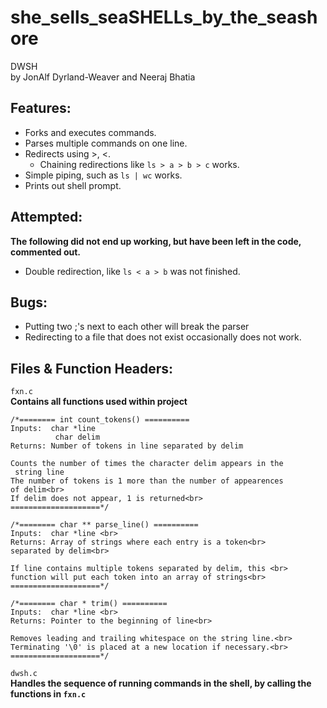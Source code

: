 # she_sells_seaSHELLs_by_the_seashore
DWSH<br>
by JonAlf Dyrland-Weaver and Neeraj Bhatia

## Features:<br>
* Forks and executes commands. 
* Parses multiple commands on one line. 
* Redirects using >, <.
	- Chaining redirections like ```ls > a > b > c``` works. 
* Simple piping, such as ```ls | wc``` works.
* Prints out shell prompt. 

## Attempted:
**The following did not end up working, but have been left in the code, commented out.**<br>
* Double redirection, like ```ls < a > b``` was not finished.

## Bugs:
* Putting two ;'s next to each other will break the parser<br>
* Redirecting to a file that does not exist occasionally does not work.<br>
	
## Files & Function Headers:
```fxn.c```<br>
**Contains all functions used within project** <br>

	/*======== int count_tokens() ==========
	Inputs:  char *line
        	  char delim 
	Returns: Number of tokens in line separated by delim

	Counts the number of times the character delim appears in the
	 string line
	The number of tokens is 1 more than the number of appearences
	of delim<br>
	If delim does not appear, 1 is returned<br>
	====================*/

	/*======== char ** parse_line() ==========
	Inputs:  char *line <br>
	Returns: Array of strings where each entry is a token<br>
	separated by delim<br>

	If line contains multiple tokens separated by delim, this <br>
	function will put each token into an array of strings<br>
	====================*/

	/*======== char * trim() ==========
	Inputs:  char *line <br>
	Returns: Pointer to the beginning of line<br>

	Removes leading and trailing whitespace on the string line.<br>
	Terminating '\0' is placed at a new location if necessary.<br>
	====================*/

```dwsh.c```<br>
**Handles the sequence of running commands in the shell, by calling the functions in ```fxn.c```** <br>


